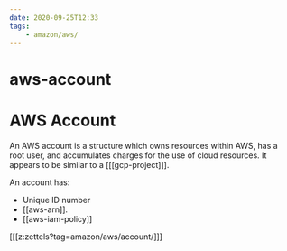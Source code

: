 ```yaml
---
date: 2020-09-25T12:33
tags:
    - amazon/aws/
---
```


# aws-account
# AWS Account

An AWS account is a structure which owns resources within
AWS, has a root user, and accumulates charges for the
use of cloud resources. 
It appears to be similar to a [[[gcp-project]]].

An account has:
* Unique ID number
* [[aws-arn]].
* [[aws-iam-policy]]





[[[z:zettels?tag=amazon/aws/account/]]]